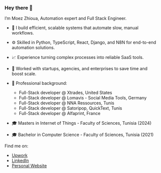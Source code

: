 ### Hey there 👋

I’m Moez Zhioua, Automation expert and Full Stack Engineer.

- 🔧 I build efficient, scalable systems that automate slow, manual workflows.
- ⚙️ Skilled in Python, TypeScript, React, Django, and N8N for end-to-end automation solutions.
- 📈 Experience turning complex processes into reliable SaaS tools.
- 🚀 Worked with startups, agencies, and enterprises to save time and boost scale.
- 📜 Professional background:
   - Full-Stack developer @ Xtrades, United States
   - Full-Stack developer @ Lomavis - Social Media Tools, Germany
   - Full-Stack developer @ NNA Ressources, Tunis
   - Full-Stack developer @ Satoripop, QuickText, Tunis
   - Full-Stack developer @ Alfaprint, France

- 🎓 Masters in Internet of Things - Faculty of Sciences, Tunisia (2024)
- 🎓 Bachelor in Computer Science - Faculty of Sciences, Tunisia (2021)

Find me on:
- [Upwork](https://www.upwork.com/freelancers/moezz)
- [LinkedIn](https://www.linkedin.com/in/moez-zhioua/)
- [Personal Website](https://www.moezzhioua.com/)
